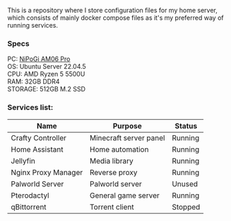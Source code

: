 This is a repository where I store configuration files for my home server, which consists of mainly docker compose files as it's my preferred way of running services.

### Specs
PC: [NiPoGi AM06 Pro](https://www.amazon.fr/dp/B0CQ2N6CQ5)<br>
OS: Ubuntu Server 22.04.5<br>
CPU: AMD Ryzen 5 5500U<br>
RAM: 32GB DDR4<br>
STORAGE: 512GB M.2 SSD

### Services list:
Name                | Purpose                | Status
------------------- | ---------------------- | -------
Crafty Controller   | Minecraft server panel | Running
Home Assistant      | Home automation        | Running
Jellyfin            | Media library          | Running
Nginx Proxy Manager | Reverse proxy          | Running
Palworld Server     | Palworld server        | Unused
Pterodactyl         | General game server    | Running
qBittorrent         | Torrent client         | Stopped
